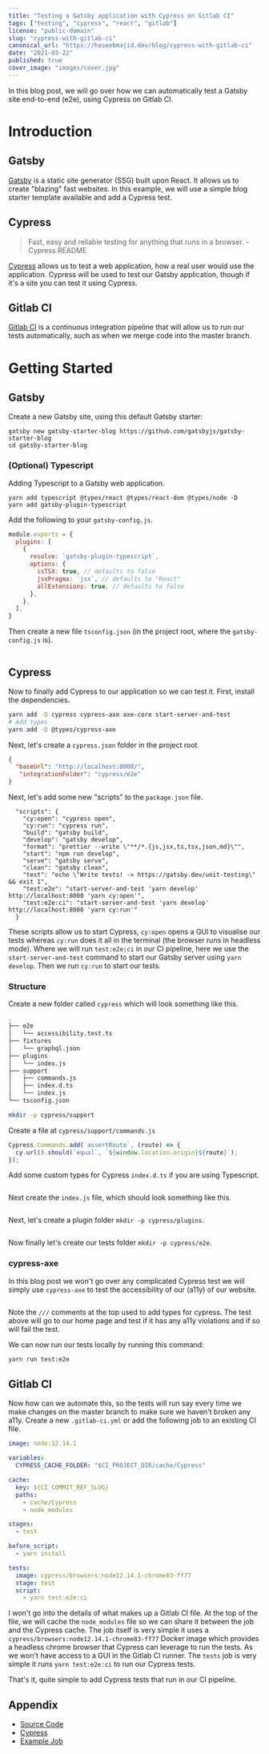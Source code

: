 ```yaml
---
title: "Testing a Gatsby application with Cypress on Gitlab CI"
tags: ["testing", "cypress", "react", "gitlab"]
license: "public-domain"
slug: "cypress-with-gitlab-ci"
canonical_url: "https://haseebmajid.dev/blog/cypress-with-gitlab-ci"
date: "2021-03-22"
published: true
cover_image: "images/cover.jpg"
---
```


In this blog post, we will go over how we can automatically test a Gatsby site end-to-end (e2e), using Cypress on Gitlab CI.

# Introduction

## Gatsby

[Gatsby](https://www.gatsbyjs.com) is a static site generator (SSG) built upon React. It allows us to create "blazing" fast websites.
In this example, we will use a simple blog starter template available and add a Cypress test.

## Cypress

> Fast, easy and reliable testing for anything that runs in a browser. - Cypress README

[Cypress](http://cypress.io/) allows us to test a web application, how a real user would use the application.
Cypress will be used to test our Gatsby application, though if it's a site you can test it using Cypress.

## Gitlab CI

[Gitlab CI](https://docs.gitlab.com/ee/ci/) is a continuous integration pipeline that will allow us to run our
tests automatically, such as when we merge code into the master branch.

# Getting Started

## Gatsby

Create a new Gatsby site, using this default Gatsby starter:

```bash{promptUser: haseeb}
gatsby new gatsby-starter-blog https://github.com/gatsbyjs/gatsby-starter-blog
cd gatsby-starter-blog
```

### (Optional) Typescript

Adding Typescript to a Gatsby web application.

```bash{promptUser: haseeb}
yarn add typescript @types/react @types/react-dom @types/node -D
yarn add gatsby-plugin-typescript
```

Add the following to your `gatsby-config.js`.

```js:title=gatsby-config.js
module.exports = {
  plugins: [
    {
      resolve: `gatsby-plugin-typescript`,
      options: {
        isTSX: true, // defaults to false
        jsxPragma: `jsx`, // defaults to "React"
        allExtensions: true, // defaults to false
      },
    },
  ],
}
```

Then create a new file `tsconfig.json` (in the project root, where the `gatsby-config.js` is).

```json:title=tsconfig.json file=./source_code/tsconfig.json

```

## Cypress

Now to finally add Cypress to our application so we can test it. First, install the dependencies.

```bash
yarn add -D cypress cypress-axe axe-core start-server-and-test
# Add types
yarn add -D @types/cypress-axe
```

Next, let's create a `cypress.json` folder in the project root.

```json:title=cypress.json
{
  "baseUrl": "http://localhost:8000/",
   "integrationFolder": "cypress/e2e"
}
```

Next, let's add some new "scripts" to the `package.json` file.

```json:title=package.json{1-2,10}
  "scripts": {
    "cy:open": "cypress open",
    "cy:run": "cypress run",
    "build": "gatsby build",
    "develop": "gatsby develop",
    "format": "prettier --write \"**/*.{js,jsx,ts,tsx,json,md}\"",
    "start": "npm run develop",
    "serve": "gatsby serve",
    "clean": "gatsby clean",
    "test": "echo \"Write tests! -> https://gatsby.dev/unit-testing\" && exit 1",
    "test:e2e": "start-server-and-test 'yarn develop' http://localhost:8000 'yarn cy:open'",
    "test:e2e:ci": "start-server-and-test 'yarn develop' http://localhost:8000 'yarn cy:run'"
  }
```

These scripts allow us to start Cypress, `cy:open` opens a GUI to visualise our tests whereas `cy:run` does it all
in the terminal (the browser runs in headless mode). Where we will run `test:e2e:ci` in our CI pipeline, here we use
the `start-server-and-test` command to start our Gatsby server using `yarn develop`. Then we run `cy:run` to
start our tests.

### Structure

Create a new folder called `cypress` which will look something like this.

```bash
.
├── e2e
│   └── accessibility.test.ts
├── fixtures
│   └── graphql.json
├── plugins
│   └── index.js
├── support
│   ├── commands.js
│   ├── index.d.ts
│   └── index.js
└── tsconfig.json
```

```bash
mkdir -p cypress/support
```

Create a file at `cypress/support/commands.js`

```js:title=cypress/support/commands.js
Cypress.Commands.add(`assertRoute`, (route) => {
  cy.url().should(`equal`, `${window.location.origin}${route}`);
});
```

Add some custom types for Cypress `index.d.ts` if you are using Typescript.

```ts:title=cypress/support/index.d.ts file=./source_code/cypress/support/index.d.ts

```

Next create the `index.js` file, which should look something like this.

```js:title=cypress/support/index.js file=./source_code/cypress/support/index.js

```

Next, let's create a plugin folder `mkdir -p cypress/plugins`.

```js:title=cypress/plugins/index.js file=./source_code/cypress/plugins/index.js

```

Now finally let's create our tests folder `mkdir -p cypress/e2e`.

### cypress-axe

In this blog post we won't go over any complicated Cypress test we will simply use `cypress-axe` to test
the accessibility of our (a11y) of our website.

```ts:title=cypress/e2e/accessibility.test.ts file=./source_code/cypress/e2e/accessibility.test.ts

```

Note the `///` comments at the top used to add types for cypress. The test above will go to our
home page and test if it has any a11y violations and if so will fail the test.

We can now run our tests locally by running this command:

```bash
yarn run test:e2e
```

## Gitlab CI

Now how can we automate this, so the tests will run say every time we make changes on the master branch to make
sure we haven't broken any a11y. Create a new `.gitlab-ci.yml` or add the following job to an existing CI file.

```yml:title=.gitlab-ci.yml
image: node:12.14.1

variables:
  CYPRESS_CACHE_FOLDER: "$CI_PROJECT_DIR/cache/Cypress"

cache:
  key: ${CI_COMMIT_REF_SLUG}
  paths:
    - cache/Cypress
    - node_modules

stages:
  - test

before_script:
  - yarn install

tests:
  image: cypress/browsers:node12.14.1-chrome83-ff77
  stage: test
  script:
    - yarn test:e2e:ci
```

I won't go into the details of what makes up a Gitlab CI file. At the top of the file, we will cache the `node_modules`
file so we can share it between the job and the Cypress cache.
The job itself is very simple it uses a `cypress/browsers:node12.14.1-chrome83-ff77` Docker
image which provides a headless chrome browser that Cypress can leverage to run the tests.
As we won't have access to a GUI in the Gitlab CI runner. The `tests` job is very simple it runs `yarn test:e2e:ci` to
run our Cypress tests.

That's it, quite simple to add Cypress tests that run in our CI pipeline.

## Appendix

- [Source Code](https://gitlab.com/hmajid2301/articles/tree/master/42.%20Cypress%20with%20Gitlab%20CI/source_code)
- [Cypress](http://cypress.io/)
- [Example Job](https://gitlab.com/hmajid2301/portfolio-site/-/jobs/1080367107)
